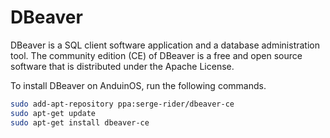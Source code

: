 # DBeaver

DBeaver is a SQL client software application and a database administration tool. The community edition (CE) of DBeaver is a free and open source software that is distributed under the Apache License.

To install DBeaver on AnduinOS, run the following commands.

```bash
sudo add-apt-repository ppa:serge-rider/dbeaver-ce
sudo apt-get update
sudo apt-get install dbeaver-ce
```
